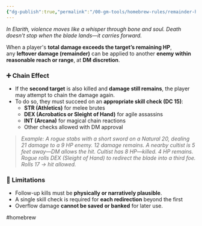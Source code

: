 ```yaml
---
{"dg-publish":true,"permalink":"/00-gm-tools/homebrew-rules/remainder-hit-points-overflow-damage-rule/"}
---
```


_In Elarith, violence moves like a whisper through bone and soul. Death doesn’t stop when the blade lands—it carries forward._

When a player's **total damage exceeds the target’s remaining HP**, any **leftover damage (remainder)** can be applied to another **enemy within reasonable reach or range**, at **DM discretion**.

### ➕ **Chain Effect**

- If the **second target** is also killed and **damage still remains**, the player may attempt to chain the damage again.
- To do so, they must succeed on an **appropriate skill check (DC 15)**:
    - **STR (Athletics)** for melee brutes
    - **DEX (Acrobatics or Sleight of Hand)** for agile assassins
    - **INT (Arcana)** for magical chain reactions
    - Other checks allowed with DM approval

> _Example: A rogue stabs with a short sword on a Natural 20, dealing 21 damage to a 9 HP enemy. 12 damage remains. A nearby cultist is 5 feet away—DM allows the hit. Cultist has 8 HP—killed. 4 HP remains. Rogue rolls DEX (Sleight of Hand) to redirect the blade into a third foe. Rolls 17 → hit allowed._

### 🔗 **Limitations**

- Follow-up kills must be **physically or narratively plausible**.
- A single skill check is required for **each redirection** beyond the first
- Overflow damage **cannot be saved or banked** for later use.

#homebrew